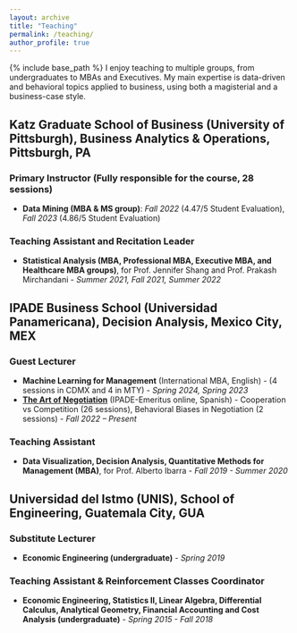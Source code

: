 ```yaml
---
layout: archive
title: "Teaching"
permalink: /teaching/
author_profile: true
---
```


{% include base_path %}
I enjoy teaching to multiple groups, from undergraduates to MBAs and Executives. My main expertise is data-driven and behavioral topics applied to business, using both a magisterial and a business-case style.   

## Katz Graduate School of Business (University of Pittsburgh), Business Analytics & Operations, Pittsburgh, PA

### Primary Instructor (Fully responsible for the course, 28 sessions)
- **Data Mining (MBA & MS group)**: *Fall 2022* (4.47/5 Student Evaluation), *Fall 2023* (4.86/5 Student Evaluation) 

### Teaching Assistant and Recitation Leader
- **Statistical Analysis (MBA, Professional MBA, Executive MBA, and Healthcare MBA groups)**, for Prof. Jennifer Shang and Prof. Prakash Mirchandani - *Summer 2021, Fall 2021, Summer 2022*

## IPADE Business School (Universidad Panamericana), Decision Analysis, Mexico City, MEX

### Guest Lecturer
- **Machine Learning for Management** (International MBA, English) - (4 sessions in CDMX and 4 in MTY) - *Spring 2024, Spring 2023*
- [**The Art of Negotiation**](https://online.ipade.mx/negociacion-arte-ciencia) (IPADE-Emeritus online, Spanish) - Cooperation vs Competition (26 sessions), Behavioral Biases in Negotiation (2 sessions) - *Fall 2022 – Present*

### Teaching Assistant
- **Data Visualization, Decision Analysis, Quantitative Methods for Management (MBA)**, for Prof. Alberto Ibarra - *Fall 2019 - Summer 2020*

## Universidad del Istmo (UNIS), School of Engineering, Guatemala City, GUA

### Substitute Lecturer
- **Economic Engineering (undergraduate)** - *Spring 2019*

### Teaching Assistant & Reinforcement Classes Coordinator
- **Economic Engineering, Statistics II, Linear Algebra, Differential Calculus, Analytical Geometry, Financial Accounting and Cost Analysis (undergraduate)** - *Spring 2015 - Fall 2018*
